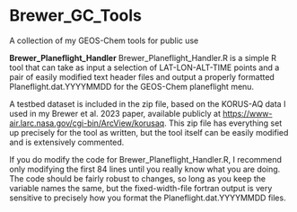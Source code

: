 # Brewer_GC_Tools
A collection of my GEOS-Chem tools for public use

**Brewer_Planeflight_Handler**
Brewer_Planeflight_Handler.R is a simple R tool that can take as input a selection of LAT-LON-ALT-TIME points and a pair of easily modified text header files and output a properly formatted Planeflight.dat.YYYYMMDD for the GEOS-Chem planeflight menu.

A testbed dataset is included in the zip file, based on the KORUS-AQ data I used in my Brewer et al. 2023 paper, available publicly at https://www-air.larc.nasa.gov/cgi-bin/ArcView/korusaq. This zip file has everything set up precisely for the tool as written, but the tool itself can be easily modified and is extensively commented. 

If you do modify the code for Brewer_Planeflight_Handler.R, I recommend only modifying the first 84 lines until you really know what you are doing. The code should be fairly robust to changes, so long as you keep the variable names the same, but the fixed-width-file fortran output is very sensitive to precisely how you format the Planeflight.dat.YYYYMMDD files. 
